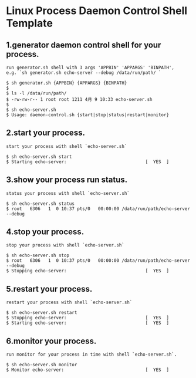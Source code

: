 Linux Process Daemon Control Shell Template
===========================================

## 1.generator daemon control shell for your process.

    run generator.sh shell with 3 args 'APPBIN' 'APPARGS' 'BINPATH',
    e.g. `sh generator.sh echo-server --debug /data/run/path/ `

```shell
$ sh generator.sh {APPBIN} {APPARGS} {BINPATH}
$
$ ls -l /data/run/path/
$ -rw-rw-r-- 1 root root 1211 4月 9 10:33 echo-server.sh
$
$ sh echo-server.sh
$ Usage: daemon-control.sh {start|stop|status|restart|monitor}
```

## 2.start your process.

    start your process with shell `echo-server.sh`

```shell
$ sh echo-server.sh start
$ Starting echo-server:                              [  YES  ]
```

## 3.show your process run status.

    status your process with shell `echo-server.sh`

```shell
$ sh echo-server.sh status
$ root   6306   1  0 10:37 pts/0   00:00:00 /data/run/path/echo-server --debug
```

## 4.stop your process.

    stop your process with shell `echo-server.sh`

```shell
$ sh echo-server.sh stop
$ root   6306   1  0 10:37 pts/0   00:00:00 /data/run/path/echo-server --debug
$ Stopping echo-server:                              [  YES  ]
```

## 5.restart your process.

    restart your process with shell `echo-server.sh`

```shell
$ sh echo-server.sh restart
$ Stopping echo-server:                              [  YES  ]
$ Starting echo-server:                              [  YES  ]
```

## 6.monitor your process.

    run monitor for your process in time with shell `echo-server.sh`.

```shell
$ sh echo-server.sh monitor
$ Monitor echo-server:                               [  YES  ]
```
